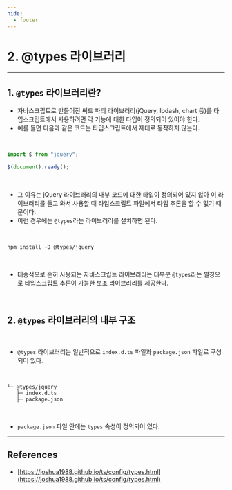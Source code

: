 ```yaml
---
hide:
  - footer
---
```


# 2. @types 라이브러리

---

## 1. `@types` 라이브러리란?

- 자바스크립트로 만들어진 써드 파티 라이브러리(jQuery, lodash, chart 등)를 타입스크립트에서 사용하려면 각 기능에 대한 타입이 정의되어 있어야 한다.
- 예를 들면 다음과 같은 코드는 타입스크립트에서 제대로 동작하지 않는다.

<br/>

```typescript title="app.ts"
import $ from "jquery";

$(document).ready();
```

<br/>

- 그 이유는 jQuery 라이브러리의 내부 코드에 대한 타입이 정의되어 있지 않아 이 라이브러리를 들고 와서 사용할 때 타입스크립트 파일에서 타입 추론을 할 수 없기 때문이다.
- 이런 경우에는 `@types`라는 라이브러리를 설치하면 된다.

<br/>

```shell
npm install -D @types/jquery
```

<br/>

- 대중적으로 흔히 사용되는 자바스크립트 라이브러리는 대부분 `@types`라는 별칭으로 타입스크립트 추론이 가능한 보조 라이브러리를 제공한다.

<br/>

## 2. `@types` 라이브러리의 내부 구조

<br/>

- `@types` 라이브러리는 일반적으로 `index.d.ts` 파일과 `package.json` 파일로 구성되어 있다.

<br/>

```
└─ @types/jquery
   ├─ index.d.ts
   ├─ package.json
```

<br/>

- `package.json` 파일 안에는 `types` 속성이 정의되어 있다.

---

## References

- [https://joshua1988.github.io/ts/config/types.html](https://joshua1988.github.io/ts/config/types.html)
